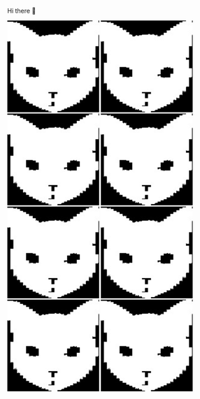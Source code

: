 Hi there 👋

<p float="center">
  <!--startimg--><img src=https://raw.githubusercontent.com/Sceleratis/Sceleratis/main/.github/images/d-7.jpg height=210; width=210; align=left; alt=Woops. Guess the image failed... /><!--endimg-->
  <!--startimg--><img src=https://raw.githubusercontent.com/Sceleratis/Sceleratis/main/.github/images/d-7.jpg height=210; width=210; align=left; alt=Woops. Guess the image failed... /><!--endimg-->
  <!--startimg--><img src=https://raw.githubusercontent.com/Sceleratis/Sceleratis/main/.github/images/d-7.jpg height=210; width=210; align=left; alt=Woops. Guess the image failed... /><!--endimg-->
  <!--startimg--><img src=https://raw.githubusercontent.com/Sceleratis/Sceleratis/main/.github/images/d-7.jpg height=210; width=210; align=left; alt=Woops. Guess the image failed... /><!--endimg-->
  <!--startimg--><img src=https://raw.githubusercontent.com/Sceleratis/Sceleratis/main/.github/images/d-7.jpg height=210; width=210; align=left; alt=Woops. Guess the image failed... /><!--endimg-->
  <!--startimg--><img src=https://raw.githubusercontent.com/Sceleratis/Sceleratis/main/.github/images/d-7.jpg height=210; width=210; align=left; alt=Woops. Guess the image failed... /><!--endimg-->
  <!--startimg--><img src=https://raw.githubusercontent.com/Sceleratis/Sceleratis/main/.github/images/d-7.jpg height=210; width=210; align=left; alt=Woops. Guess the image failed... /><!--endimg-->
  <!--startimg--><img src=https://raw.githubusercontent.com/Sceleratis/Sceleratis/main/.github/images/d-7.jpg height=210; width=210; align=left; alt=Woops. Guess the image failed... /><!--endimg-->
</p>

